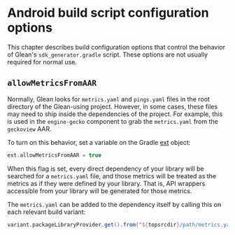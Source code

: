 # Android build script configuration options

This chapter describes build configuration options that control the behavior of Glean's `sdk_generator.gradle` script.
These options are not usually required for normal use.

## `allowMetricsFromAAR`

Normally, Glean looks for `metrics.yaml` and `pings.yaml` files in the root directory of the Glean-using project.
However, in some cases, these files may need to ship inside the dependencies of the project.
For example, this is used in the `engine-gecko` component to grab the `metrics.yaml` from the `geckoview` AAR.

To turn on this behavior, set a variable on the Gradle [ext](https://docs.gradle.org/current/dsl/org.gradle.api.plugins.ExtraPropertiesExtension.html) object:

```groovy
ext.allowMetricsFromAAR = true
```

When this flag is set, every direct dependency of your library will be searched for a `metrics.yaml` file, and those metrics will be treated as the metrics as if they were defined by your library.
That is, API wrappers accessible from your library will be generated for those metrics.

The `metrics.yaml` can be added to the dependency itself by calling this on each relevant build variant:

```groovy
variant.packageLibraryProvider.get().from("${topsrcdir}/path/metrics.yaml")
```
